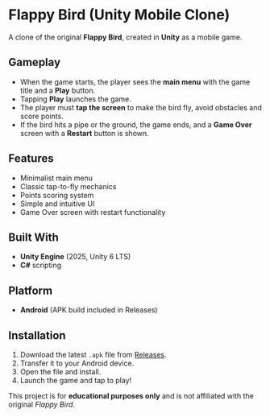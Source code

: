 # Flappy Bird (Unity Mobile Clone)

A clone of the original **Flappy Bird**, created in **Unity** as a mobile game.

## Gameplay
- When the game starts, the player sees the **main menu** with the game title and a **Play** button.  
- Tapping **Play** launches the game.  
- The player must **tap the screen** to make the bird fly, avoid obstacles and score points.  
- If the bird hits a pipe or the ground, the game ends, and a **Game Over** screen with a **Restart** button is shown.  

## Features
- Minimalist main menu  
- Classic tap-to-fly mechanics
- Points scoring system
- Simple and intuitive UI  
- Game Over screen with restart functionality  

## Built With
- **Unity Engine** (2025, Unity 6 LTS)  
- **C#** scripting  

## Platform
- **Android** (APK build included in Releases)   

## Installation
1. Download the latest `.apk` file from [Releases](../../releases).  
2. Transfer it to your Android device.  
3. Open the file and install.  
4. Launch the game and tap to play!  

This project is for **educational purposes only** and is not affiliated with the original *Flappy Bird*.  
